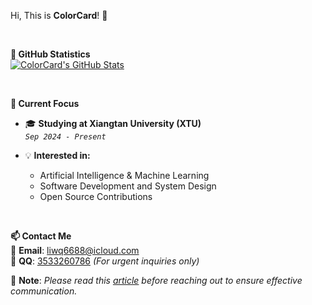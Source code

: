  Hi, This is **ColorCard**! 👋  

<br>

**🌟 GitHub Statistics**
<br>
[![ColorCard's GitHub Stats](https://github-readme-stats.vercel.app/api?username=colorcard&count_private=true&show_icons=true&line_height=20)](https://github.com/ColorCard)

<br>

 **🔭 Current Focus**
- 🎓 **Studying at Xiangtan University (XTU)**  
  *`Sep 2024 - Present`*

- 💡 **Interested in:**  
  - Artificial Intelligence & Machine Learning  
  - Software Development and System Design  
  - Open Source Contributions  

<br>

 **📫 Contact Me**
 <br>
📧 **Email**: [liwq6688@icloud.com](mailto:liwq6688@icloud.com)  
💬 **QQ**: [3533260786](tencent://AddContact/?fromId=45&fromSubId=1&subcmd=all&uin=3533260786) *(For urgent inquiries only)*  

📝 **Note**: *Please read this [article](https://github.com/ryanhanwu/How-To-Ask-Questions-The-Smart-Way/blob/main/README-zh_CN.md) before reaching out to ensure effective communication.*

